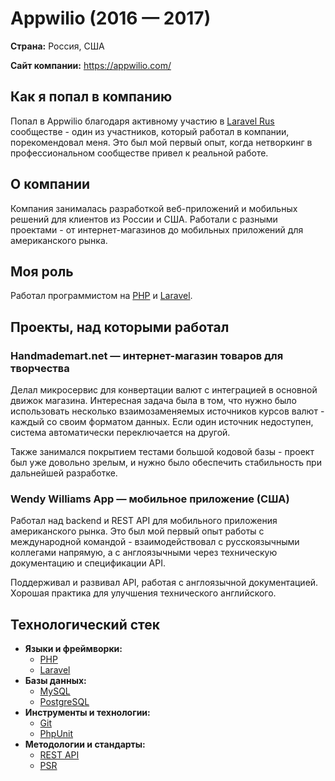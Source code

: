 # Appwilio (2016 — 2017)

**Страна:** Россия, США

**Сайт компании:** https://appwilio.com/


## Как я попал в компанию

Попал в Appwilio благодаря активному участию в [Laravel Rus](../../other/Laravel%20Rus.md) сообществе - один из участников, который работал в компании, порекомендовал меня. Это был мой первый опыт, когда нетворкинг в профессиональном сообществе привел к реальной работе.


## О компании

Компания занималась разработкой веб-приложений и мобильных решений для клиентов из России и США. Работали с разными проектами - от интернет-магазинов до мобильных приложений для американского рынка.


## Моя роль

Работал программистом на [PHP](../../../tech/languages/PHP.md) и [Laravel](../../../tech/frameworks/Laravel.md).


## Проекты, над которыми работал

### Handmademart.net — интернет-магазин товаров для творчества

Делал микросервис для конвертации валют с интеграцией в основной движок магазина. Интересная задача была в том, что нужно было использовать несколько взаимозаменяемых источников курсов валют - каждый со своим форматом данных. Если один источник недоступен, система автоматически переключается на другой.

Также занимался покрытием тестами большой кодовой базы - проект был уже довольно зрелым, и нужно было обеспечить стабильность при дальнейшей разработке.

### Wendy Williams App — мобильное приложение (США)

Работал над backend и REST API для мобильного приложения американского рынка. Это был мой первый опыт работы с международной командой - взаимодействовал с русскоязычными коллегами напрямую, а с англоязычными через техническую документацию и спецификации API.

Поддерживал и развивал API, работая с англоязычной документацией. Хорошая практика для улучшения технического английского.


## Технологический стек

- **Языки и фреймворки:**
  - [PHP](../../../tech/languages/PHP.md)
  - [Laravel](../../../tech/frameworks/Laravel.md)
- **Базы данных:**
  - [MySQL](../../../tech/databases/MySQL.md)
  - [PostgreSQL](../../../tech/databases/PostgreSQL.md)
- **Инструменты и технологии:**
  - [Git](../../../tech/tech-tools/Git.md)
  - [PhpUnit](../../../tech/tech-tools/PhpUnit.md)
- **Методологии и стандарты:**
  - [REST API](../../../tech/methodologies/REST%20API.md)
  - [PSR](../../../tech/methodologies/PSR.md)
